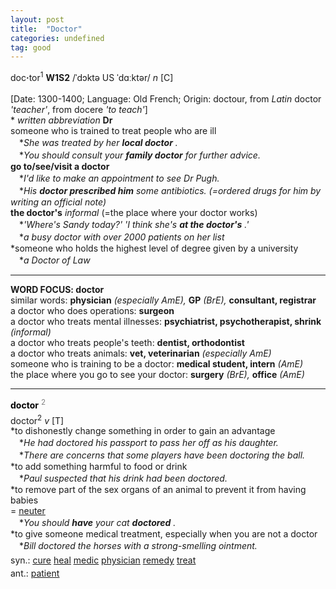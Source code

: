 ```yaml
---
layout: post
title:  "Doctor"
categories: undefined
tag: good
---
```

<DIV style="MARGIN: 0px 0px 5px">doc<B>·</B>tor<SUP>1</SUP> <B>W1S2</B> /ˈdɔktə US ˈdɑːktər/ <I>n</I> [C] <BR><BR>[Date: 1300-1400; Language: Old French; Origin: doctour, from <I>Latin</I> doctor <I>'teacher'</I>, from docere <I>'to teach'</I>]<BR>* <I>written abbreviation</I> <B>Dr</B> <BR>someone who is trained to treat people who are ill<BR>　*<I>She was treated by her <B>local doctor</B> .</I><BR>　*<I>You should consult your <B>family doctor</B> for further advice.</I><BR><B>go to/see/visit a doctor</B><BR>　*<I>I'd like to make an appointment to see Dr Pugh.</I><BR>　*<I>His <B>doctor prescribed him</B> some antibiotics. (=ordered drugs for him by writing an official note)</I> <BR><B>the doctor's</B> <I>informal</I> (=the place where your doctor works)<BR>　*<I>'Where's Sandy today?' 'I think she's <B>at the doctor's</B> .'</I><BR>　*<I>a busy doctor with over 2000 patients on her list</I><BR>*someone who holds the highest level of degree given by a university<BR>　*<I>a Doctor of Law</I>
<HR>
<B>WORD FOCUS: doctor</B> <BR>similar words: <B>physician</B> <I>(especially AmE), </I><B>GP</B> <I>(BrE), </I><B>consultant, registrar</B> <BR>a doctor who does operations: <B>surgeon</B> <BR>a doctor who treats mental illnesses: <B>psychiatrist, psychotherapist, shrink</B> <I>(informal)</I> <BR>a doctor who treats people's teeth: <B>dentist, orthodontist</B> <BR>a doctor who treats animals: <B>vet, veterinarian</B> <I>(especially AmE)</I> <BR>someone who is training to be a doctor: <B>medical student, intern</B> <I>(AmE)</I> <BR>the place where you go to see your doctor: <B>surgery</B> <I>(BrE), </I><B>office</B> <I>(AmE)</I> 
<HR>
</DIV>
<DIV style="COLOR: #808080; MARGIN: 0px 0px 5px; LINE-HEIGHT: normal"><SPAN style="FONT-SIZE: 10.5pt; COLOR: #000000; LINE-HEIGHT: normal"><B>doctor</B></SPAN> <SUP style="FONT-SIZE: 83%; LINE-HEIGHT: normal">2</SUP> </DIV>
<DIV style="MARGIN: 0px 0px 5px">doctor<SUP>2</SUP> <I>v</I> [T] <BR>*to dishonestly change something in order to gain an advantage<BR>　*<I>He had doctored his passport to pass her off as his daughter.</I><BR>　*<I>There are concerns that some players have been doctoring the ball.</I><BR>*to add something harmful to food or drink<BR>　*<I>Paul suspected that his drink had been doctored.</I><BR>*to remove part of the sex organs of an animal to prevent it from having babies<BR>= <A href="{{ site.baseurl }}/neuter"><U>neuter</U></A><BR>　*<I>You should <B>have</B> your cat <B>doctored</B> .</I><BR>*to give someone medical treatment, especially when you are not a doctor<BR>　*<I>Bill doctored the horses with a strong-smelling ointment.</I></DIV>
<DIV style="MARGIN: 0px 0px 5px">
<DIV style="MARGIN: 4px 0px">syn.: <A href="{{ site.baseurl }}/cure"><U>cure</U></A> <A href="{{ site.baseurl }}/heal"><U>heal</U></A> <A href="{{ site.baseurl }}/medic"><U>medic</U></A> <A href="{{ site.baseurl }}/physician"><U>physician</U></A> <A href="{{ site.baseurl }}/remedy"><U>remedy</U></A> <A href="{{ site.baseurl }}/treat"><U>treat</U></A></DIV>
<DIV style="MARGIN: 4px 0px">ant.: <A href="{{ site.baseurl }}/patient"><U>patient</U></A></DIV></DIV>
